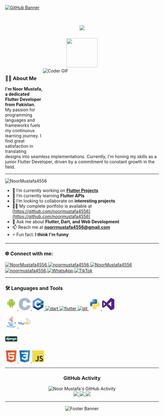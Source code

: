 [![GitHub Banner](https://user-images.githubusercontent.com/58959408/232639433-cb0aea21-66f0-4508-a771-85e2089c5a87.gif)](https://github.com/NoorMustafa4556)

<h1 align="center">
  <img src="https://readme-typing-svg.herokuapp.com/?font=Righteous&size=35&center=true&vCenter=true&width=500&height=70&duration=4000&lines=Hi+there!+👋+I'm+Noor+Mustafa+!;" />
</h1>

<div align="center">
  <img src="https://github.com/Govindv7555/Govindv7555/blob/main/49e76e0596857673c5c80c85b84394c1.gif" width="45%" height="95px">
</div>

<img align="right" src="https://cdn.dribbble.com/users/1162077/screenshots/3848914/programmer.gif" alt="Coder GIF" width="380" height="280">

### 👨‍🎓 About Me  
**I'm Noor Mustafa, a dedicated Flutter Developer from Pakistan.**  
My passion for programming languages and frameworks fuels my continuous learning journey. I find great satisfaction in translating designs into seamless implementations. Currently, I'm honing my skills as a junior Flutter Developer, driven by a commitment to constant growth in the field.

---

<p align="left"> <img src="https://komarev.com/ghpvc/?username=arslan4546&label=Profile%20views&color=0e75b6&style=flat" alt="NoorMustafa4556" /> </p>

- 🔭 I’m currently working on **[Flutter Projects](https://github.com/NoorMustafa4556)**
- 🌱 I’m currently learning **Flutter APIs**
- 👯 I’m looking to collaborate on **interesting projects**
- 👨‍💻 My complete portfolio is available at [https://github.com/noormustafa4556](https://github.com/noormustafa4556)
- 💬 Ask me about **Flutter, Dart, and Web Development**
- 📫 Reach me at **noorrmustafa4556@gmail.com**
- ⚡ Fun fact: **I think I'm funny**


---



<h3 align="left">🌐 Connect with me:</h3>
<p align="left">
  <a href="https://x.com/NoorMustafa4556" target="blank">
    <img align="center" src="https://raw.githubusercontent.com/rahuldkjain/github-profile-readme-generator/master/src/images/icons/Social/twitter.svg" alt="NoorMustafa4556" height="30" width="40" />
  </a>
  <a href="https://www.linkedin.com/in/noormustafa4556/" target="blank">
    <img align="center" src="https://raw.githubusercontent.com/rahuldkjain/github-profile-readme-generator/master/src/images/icons/Social/linked-in-alt.svg" alt="noormustafa4556" height="30" width="40" />
  </a>
  <a href="https://www.facebook.com/NoorMustafa4556" target="blank">
    <img align="center" src="https://raw.githubusercontent.com/rahuldkjain/github-profile-readme-generator/master/src/images/icons/Social/facebook.svg" alt="NoorMustafa4556" height="30" width="40" />
  </a>
  <a href="https://instagram.com/noormustafa4556" target="blank">
    <img align="center" src="https://raw.githubusercontent.com/rahuldkjain/github-profile-readme-generator/master/src/images/icons/Social/instagram.svg" alt="noormustafa4556" height="30" width="40" />
  </a>
  <a href="https://wa.me/923087655076" target="blank">
    <img align="center" src="https://raw.githubusercontent.com/rahuldkjain/github-profile-readme-generator/master/src/images/icons/Social/whatsapp.svg" alt="WhatsApp" height="30" width="40" />
  </a>
  <a href="https://www.tiktok.com/@noormustafa4556" target="blank">
    <img align="center" src="https://cdn-icons-png.flaticon.com/512/3046/3046122.png" alt="TikTok" height="30" width="30" />
  </a>
</p>




</a>
</p>




---



### 🛠️ Languages and Tools
<p align="left"> 
  <a href="https://developer.android.com" target="_blank" rel="noreferrer"> <img src="https://raw.githubusercontent.com/devicons/devicon/master/icons/android/android-original-wordmark.svg" alt="android" width="40" height="40"/> </a> 
  <a href="https://www.cprogramming.com/" target="_blank" rel="noreferrer"> <img src="https://raw.githubusercontent.com/devicons/devicon/master/icons/c/c-original.svg" alt="c" width="40" height="40"/> </a> 
  <a href="https://www.w3schools.com/cpp/" target="_blank" rel="noreferrer"> <img src="https://raw.githubusercontent.com/devicons/devicon/master/icons/cplusplus/cplusplus-original.svg" alt="cplusplus" width="40" height="40"/> </a> 
  <a href="https://dart.dev" target="_blank" rel="noreferrer"> <img src="https://www.vectorlogo.zone/logos/dartlang/dartlang-icon.svg" alt="dart" width="40" height="40"/> </a> 
  <a href="https://flutter.dev" target="_blank" rel="noreferrer"> <img src="https://www.vectorlogo.zone/logos/flutterio/flutterio-icon.svg" alt="flutter" width="40" height="40"/> </a> 
  <a href="https://git-scm.com/" target="_blank" rel="noreferrer"> <img src="https://www.vectorlogo.zone/logos/git-scm/git-scm-icon.svg" alt="git" width="40" height="40"/> </a> 
  <a href="https://www.python.org" target="_blank" rel="noreferrer"> <img src="https://raw.githubusercontent.com/devicons/devicon/master/icons/python/python-original.svg" alt="python" width="40" height="40"/> </a>
  <a href="https://visualstudio.microsoft.com/" target="_blank" rel="noreferrer"> <img src="https://raw.githubusercontent.com/devicons/devicon/master/icons/visualstudio/visualstudio-plain.svg" alt="visual studio" width="40" height="40"/> </a>
 
  <a href="https://www.java.com" target="_blank" rel="noreferrer"> <img src="https://raw.githubusercontent.com/devicons/devicon/master/icons/java/java-original.svg" alt="java" width="40" height="40"/> </a>
  <a href="https://www.mysql.com/" target="_blank" rel="noreferrer"> <img src="https://raw.githubusercontent.com/devicons/devicon/master/icons/mysql/mysql-original-wordmark.svg" alt="mysql" width="40" height="40"/> </a>

   <a href="https://www.djangoproject.com/" target="_blank">
    <img src="https://raw.githubusercontent.com/devicons/devicon/master/icons/django/django-original.svg" 
         alt="django" width="40" height="40"/>
  </a>
  
  <a href="https://developer.mozilla.org/en-US/docs/Web/HTML" target="_blank" rel="noreferrer"> <img src="https://raw.githubusercontent.com/devicons/devicon/master/icons/html5/html5-original.svg" alt="html" width="40" height="40"/> </a>
  <a href="https://developer.mozilla.org/en-US/docs/Web/CSS" target="_blank" rel="noreferrer"> <img src="https://raw.githubusercontent.com/devicons/devicon/master/icons/css3/css3-original.svg" alt="css" width="40" height="40"/> </a>
  <a href="https://developer.mozilla.org/en-US/docs/Web/JavaScript" target="_blank" rel="noreferrer"> <img src="https://raw.githubusercontent.com/devicons/devicon/master/icons/javascript/javascript-original.svg" alt="javascript" width="40" height="40"/> </a>


  
</p>





---


<h3 align="center">GitHub Activity</h3>
<div align="center">
  <img src="https://github-readme-activity-graph.vercel.app/graph?username=NoorMustafa4556&bg_color=0d1117&color=ffffff&line=00b3ff&point=f9fafa&area=true&hide_border=true" alt="Noor Mustafa's GitHub Activity" />
</div>


<div align="center">
  <a href="https://github.com/NoorMustafa4556">
    <img src="http://github-profile-summary-cards.vercel.app/api/cards/profile-details?username=NoorMustafa4556 &theme=transparent" />
  </a>
  <a href="https://github.com/NoorMustafa4556">
    <img src="https://github-readme-streak-stats.herokuapp.com/?user=NoorMustafa4556 &hide_border=true&card_width=338&theme=transparent" />
  </a>
  <a href="https://github.com/NoorMustafa4556">
    <img src="http://github-profile-summary-cards.vercel.app/api/cards/stats?username=NoorMustafa4556 &theme=transparent" />
  </a>
</div>

---
</div>

<div align="center">
  <img src="https://raw.githubusercontent.com/BEPb/BEPb/main/src/header_.png" alt="Footer Banner" />
</div>





